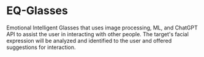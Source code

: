 # EQ-Glasses
Emotional Intelligent Glasses that uses image processing, ML, and ChatGPT API to assist the user in interacting with other people. The target's facial expression will be analyzed and identified to the user and offered suggestions for interaction.
